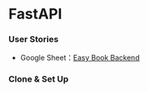 # FastAPI
### User Stories
* Google Sheet：[Easy Book Backend](https://docs.google.com/spreadsheets/d/1HTl5BOC7ZXuf7exj2tgmnfYX3fG0ITDtNtZGPZHH7Ic/edit?usp=share_link)

### Clone & Set Up
